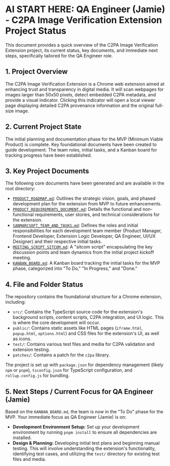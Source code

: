 # AI START HERE: QA Engineer (Jamie) - C2PA Image Verification Extension Project Status

This document provides a quick overview of the C2PA Image Verification Extension project, its current status, key documents, and immediate next steps, specifically tailored for the QA Engineer role.

## 1. Project Overview

The C2PA Image Verification Extension is a Chrome web extension aimed at enhancing trust and transparency in digital media. It will scan webpages for images larger than 50x50 pixels, detect embedded C2PA metadata, and provide a visual indicator. Clicking this indicator will open a local viewer page displaying detailed C2PA provenance information and the original full-size image.

## 2. Current Project State

The initial planning and documentation phase for the MVP (Minimum Viable Product) is complete. Key foundational documents have been created to guide development. The team roles, initial tasks, and a Kanban board for tracking progress have been established.

## 3. Key Project Documents

The following core documents have been generated and are available in the root directory:

*   [`PRODUCT_ROADMAP.md`](PRODUCT_ROADMAP.md): Outlines the strategic vision, goals, and phased development plan for the extension from MVP to future enhancements.
*   [`PRODUCT_REQUIREMENTS_DOCUMENT.md`](PRODUCT_REQUIREMENTS_DOCUMENT.md): Details the functional and non-functional requirements, user stories, and technical considerations for the extension.
*   [`SANMARCSOFT_TEAM_AND_TASKS.md`](SANMARCSOFT_TEAM_AND_TASKS.md): Defines the roles and initial responsibilities for each development team member (Product Manager, Frontend Developer, Extension Logic Developer, QA Engineer, UI/UX Designer) and their respective initial tasks.
*   [`MEETING_SCRIPT_SITCOM.md`](MEETING_SCRIPT_SITCOM.md): A "sitcom script" encapsulating the key discussion points and team dynamics from the initial project kickoff meeting.
*   [`KANBAN_BOARD.md`](KANBAN_BOARD.md): A Kanban board tracking the initial tasks for the MVP phase, categorized into "To Do," "In Progress," and "Done."

## 4. File and Folder Status

The repository contains the foundational structure for a Chrome extension, including:
*   `src/`: Contains the TypeScript source code for the extension's background scripts, content scripts, C2PA integration, and UI logic. This is where the core development will occur.
*   `public/`: Contains static assets like HTML pages (`iframe.html`, `popup.html`, `options.html`) and CSS files for the extension's UI, as well as icons.
*   `test/`: Contains various test files and media for C2PA validation and extension testing.
*   `patches/`: Contains a patch for the `c2pa` library.

The project is set up with `package.json` for dependency management (likely `npm` or `pnpm`), `tsconfig.json` for TypeScript configuration, and `rollup.config.js` for bundling.

## 5. Next Steps / Current Focus for QA Engineer (Jamie)

Based on the `KANBAN_BOARD.md`, the team is now in the "To Do" phase for the MVP. Your immediate focus as QA Engineer (Jamie) is on:

*   **Development Environment Setup:** Set up your development environment by running `pnpm install` to ensure all dependencies are installed.
*   **Design & Planning:** Developing initial test plans and beginning manual testing. This will involve understanding the extension's functionality, identifying test cases, and utilizing the `test/` directory for existing test files and media.